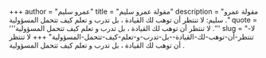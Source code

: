 +++
author = "عمرو سليم"
title = "مقولة عمرو سليم"
description = "مقولة عمرو سليم: لا تنتظر أن توهب لك القيادة ، بل تدرب و تعلم كيف تتحمل المسؤولية ."
quote = '''لا تنتظر أن توهب لك القيادة ، بل تدرب و تعلم كيف تتحمل المسؤولية .'''
slug = "لا-تنتظر-أن-توهب-لك-القيادة--بل-تدرب-و-تعلم-كيف-تتحمل-المسؤولية"
+++
لا تنتظر أن توهب لك القيادة ، بل تدرب و تعلم كيف تتحمل المسؤولية .

